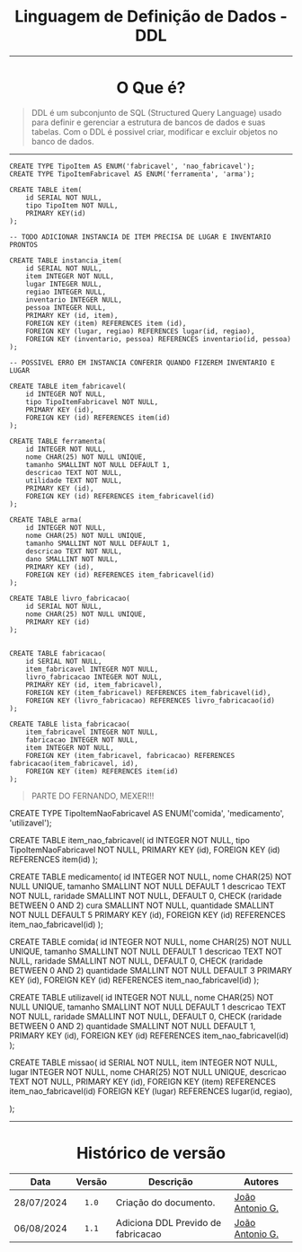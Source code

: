 <center>

# Linguagem de Definição de Dados - DDL

</center>

---

<CENTER>

# O Que é?

</CENTER>

> DDL é um subconjunto de SQL (Structured Query Language) usado para definir e gerenciar a estrutura de bancos de dados e suas tabelas. Com o DDL é possivel criar, modificar e excluir objetos no banco de dados.

---

```
CREATE TYPE TipoItem AS ENUM('fabricavel', 'nao_fabricavel');
CREATE TYPE TipoItemFabricavel AS ENUM('ferramenta', 'arma');

CREATE TABLE item(
	id SERIAL NOT NULL,
	tipo TipoItem NOT NULL,
	PRIMARY KEY(id)
);

-- TODO ADICIONAR INSTANCIA DE ITEM PRECISA DE LUGAR E INVENTARIO PRONTOS

CREATE TABLE instancia_item(
	id SERIAL NOT NULL,
	item INTEGER NOT NULL,
	lugar INTEGER NULL,
	regiao INTEGER NULL,
	inventario INTEGER NULL,
	pessoa INTEGER NULL,
	PRIMARY KEY (id, item),
	FOREIGN KEY (item) REFERENCES item (id),
	FOREIGN KEY (lugar, regiao) REFERENCES lugar(id, regiao),
	FOREIGN KEY (inventario, pessoa) REFERENCES inventario(id, pessoa)
);

-- POSSIVEL ERRO EM INSTANCIA CONFERIR QUANDO FIZEREM INVENTARIO E LUGAR

CREATE TABLE item_fabricavel(
	id INTEGER NOT NULL,
	tipo TipoItemFabricavel NOT NULL,
	PRIMARY KEY (id),
	FOREIGN KEY (id) REFERENCES item(id)
);

CREATE TABLE ferramenta(
	id INTEGER NOT NULL,
	nome CHAR(25) NOT NULL UNIQUE,
	tamanho SMALLINT NOT NULL DEFAULT 1,
	descricao TEXT NOT NULL,
	utilidade TEXT NOT NULL,
	PRIMARY KEY (id),
	FOREIGN KEY (id) REFERENCES item_fabricavel(id)
);

CREATE TABLE arma(
	id INTEGER NOT NULL,
	nome CHAR(25) NOT NULL UNIQUE,
	tamanho SMALLINT NOT NULL DEFAULT 1,
	descricao TEXT NOT NULL,
	dano SMALLINT NOT NULL,
	PRIMARY KEY (id),
	FOREIGN KEY (id) REFERENCES item_fabricavel(id)
);

CREATE TABLE livro_fabricacao(
	id SERIAL NOT NULL,
	nome CHAR(25) NOT NULL UNIQUE,
	PRIMARY KEY (id)
);


CREATE TABLE fabricacao(
	id SERIAL NOT NULL,
	item_fabricavel INTEGER NOT NULL,
	livro_fabricacao INTEGER NOT NULL,
	PRIMARY KEY (id, item_fabricavel),
	FOREIGN KEY (item_fabricavel) REFERENCES item_fabricavel(id),
	FOREIGN KEY (livro_fabricacao) REFERENCES livro_fabricacao(id)
);

CREATE TABLE lista_fabricacao(
	item_fabricavel INTEGER NOT NULL,
	fabricacao INTEGER NOT NULL,
	item INTEGER NOT NULL,
	FOREIGN KEY (item_fabricavel, fabricacao) REFERENCES fabricacao(item_fabricavel, id),
	FOREIGN KEY (item) REFERENCES item(id)
);

```

>PARTE DO FERNANDO, MEXER!!!

CREATE TYPE TipoItemNaoFabricavel AS ENUM('comida', 'medicamento', 'utilizavel');


CREATE TABLE item_nao_fabricavel(
	id INTEGER NOT NULL,
	tipo TipoItemNaoFabricavel NOT NULL,
	PRIMARY KEY (id),
	FOREIGN KEY (id) REFERENCES item(id)
);

CREATE TABLE medicamento(
	id INTEGER NOT NULL,
	nome CHAR(25) NOT NULL UNIQUE,
	tamanho SMALLINT NOT NULL DEFAULT 1 
	descricao TEXT NOT NULL,
	raridade SMALLINT NOT NULL, DEFAULT 0, CHECK (raridade BETWEEN 0 AND 2)
	cura SMALLINT NOT NULL,
	quantidade SMALLINT NOT NULL DEFAULT 5
	PRIMARY KEY (id),
	FOREIGN KEY (id) REFERENCES item_nao_fabricavel(id)
);

CREATE TABLE comida(
	id INTEGER NOT NULL,
	nome CHAR(25) NOT NULL UNIQUE,
	tamanho SMALLINT NOT NULL DEFAULT 1 
	descricao TEXT NOT NULL,
	raridade SMALLINT NOT NULL, DEFAULT 0, CHECK (raridade BETWEEN 0 AND 2)
	quantidade SMALLINT NOT NULL DEFAULT 3
	PRIMARY KEY (id),
	FOREIGN KEY (id) REFERENCES item_nao_fabricavel(id)
);

CREATE TABLE utilizavel(
	id INTEGER NOT NULL,
	nome CHAR(25) NOT NULL UNIQUE,
	tamanho SMALLINT NOT NULL DEFAULT 1 
	descricao TEXT NOT NULL,
	raridade SMALLINT NOT NULL, DEFAULT 0, CHECK (raridade BETWEEN 0 AND 2)
	quantidade SMALLINT NOT NULL DEFAULT 1,
	PRIMARY KEY (id),
	FOREIGN KEY (id) REFERENCES item_nao_fabricavel(id)
);

CREATE TABLE missao(
	id SERIAL NOT NULL,
	item INTEGER NOT NULL,
	lugar INTEGER NOT NULL,
	nome CHAR(25) NOT NULL UNIQUE,
	descricao TEXT NOT NULL,
	PRIMARY KEY (id),
	FOREIGN KEY (item) REFERENCES item_nao_fabricavel(id)
	FOREIGN KEY (lugar) REFERENCES lugar(id, regiao),

);

---

<center>

# Histórico de versão

</center>

<div style="margin: 0 auto; width: fit-content;">

|    Data    | Versão | Descrição                          | Autores                                          |
|:----------:|:------:|------------------------------------|--------------------------------------------------|
| 28/07/2024 | `1.0`  | Criação do documento.              | [João Antonio G.](https://github.com/joaoseisei) |
| 06/08/2024 | `1.1`  | Adiciona DDL Prevido de fabricacao | [João Antonio G.](https://github.com/joaoseisei) |

</div>